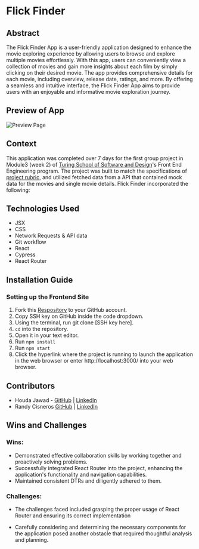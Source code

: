 # Flick Finder 

## Abstract
The Flick Finder App is a user-friendly application designed to enhance the movie exploring experience by allowing users to browse and explore multiple movies effortlessly. With this app, users can conveniently view a collection of movies and gain more insights about each film by simply clicking on their desired movie. The app provides comprehensive details for each movie, including overview, release date, ratings, and more. By offering a seamless and intuitive interface, the Flick Finder App aims to provide users with an enjoyable and informative movie exploration journey.

## Preview of App
![Preview Page](https://media.giphy.com/media/akKOA7IwTXi3fSRKaj/giphy.gif)

## Context
This application was completed over 7 days for the first group project in Module3 (week 2) of [Turing School of Software and Design](https://turing.edu/)'s Front End Engineering program. The project was built to match the specifications of [project rubric](https://frontend.turing.edu/projects/module-3/rancid-tomatillos-v3.html), and utilized fetched data from a API that contained mock data for the movies and single movie details. Flick Finder incorporated the following:

## Technologies Used
* JSX
* CSS
* Network Requests & API data
* Git workflow
* React
* Cypress
* React Router


## Installation Guide
### Setting up the Frontend Site
1. Fork this [Respository](https://github.com/hjawad22/rancid-tomatillos) to your GitHub account.
2. Copy SSH key on GitHub inside the code dropdown.
3. Using the terminal, run git clone [SSH key here].
4. `cd` into the repository.
5. Open it in your text editor.
6. Run `npm install`
7. Run `npm start`
8. Click the hyperlink where the project is running to launch the application in the web browser or enter http://localhost:3000/ into your web browser.


## Contributors
- Houda Jawad - [GitHub](https://github.com/hjawad22) | [LinkedIn](https://www.linkedin.com/in/houda-jawad-b0315675/)
- Randy Cisneros [GitHub](https://github.com/RandyGitProjects) | [LinkedIn](https://www.linkedin.com/in/randy-cisneros-17006a191/)


## Wins and Challenges
### Wins:
- Demonstrated effective collaboration skills by working together and proactively solving problems.
- Successfully integrated React Router into the project, enhancing the application's functionality and navigation capabilities.
- Maintained consistent DTRs and diligently adhered to them.
### Challenges:
- The challenges faced included grasping the proper usage of React Router and ensuring its correct implementation

- Carefully considering and determining the necessary components for the application posed another obstacle that required thoughtful analysis and planning.



